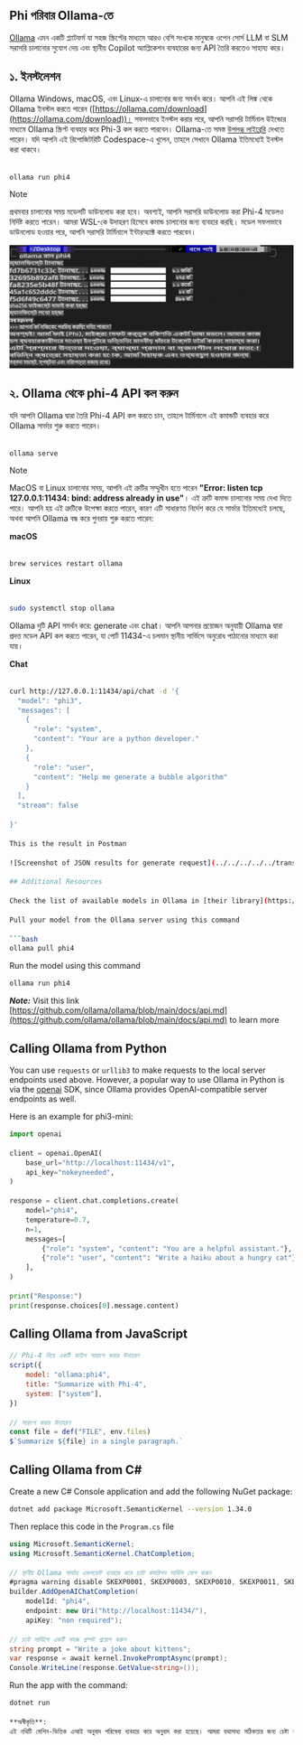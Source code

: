 ## Phi পরিবার Ollama-তে

[Ollama](https://ollama.com) এমন একটি প্ল্যাটফর্ম যা সহজ স্ক্রিপ্টের মাধ্যমে আরও বেশি সংখ্যক মানুষকে ওপেন সোর্স LLM বা SLM সরাসরি চালানোর সুযোগ দেয় এবং স্থানীয় Copilot অ্যাপ্লিকেশন ব্যবহারের জন্য API তৈরি করতেও সাহায্য করে।

## **১. ইনস্টলেশন**

Ollama Windows, macOS, এবং Linux-এ চালানোর জন্য সমর্থন করে। আপনি এই লিঙ্ক থেকে Ollama ইনস্টল করতে পারেন ([https://ollama.com/download](https://ollama.com/download))। সফলভাবে ইনস্টল করার পরে, আপনি সরাসরি টার্মিনাল উইন্ডোর মাধ্যমে Ollama স্ক্রিপ্ট ব্যবহার করে Phi-3 কল করতে পারবেন। Ollama-তে সমস্ত [উপলব্ধ লাইব্রেরি](https://ollama.com/library) দেখতে পারেন। যদি আপনি এই রিপোজিটরিটি Codespace-এ খুলেন, তাহলে সেখানে Ollama ইতিমধ্যেই ইনস্টল করা থাকবে।

```bash

ollama run phi4

```

> [!NOTE]
> প্রথমবার চালানোর সময় মডেলটি ডাউনলোড করা হবে। অবশ্যই, আপনি সরাসরি ডাউনলোড করা Phi-4 মডেলও নির্দিষ্ট করতে পারেন। আমরা WSL-কে উদাহরণ হিসেবে কমান্ড চালানোর জন্য ব্যবহার করছি। মডেল সফলভাবে ডাউনলোড হওয়ার পরে, আপনি সরাসরি টার্মিনালে ইন্টারঅ্যাক্ট করতে পারবেন।

![run](../../../../../translated_images/ollama_run.b0be611de61f3bb3b42e22205cedf6714b0335ba9288e71d985bf9024f3c20f5.bn.png)

## **২. Ollama থেকে phi-4 API কল করুন**

যদি আপনি Ollama দ্বারা তৈরি Phi-4 API কল করতে চান, তাহলে টার্মিনালে এই কমান্ডটি ব্যবহার করে Ollama সার্ভার শুরু করতে পারেন।

```bash

ollama serve

```

> [!NOTE]
> MacOS বা Linux চালানোর সময়, আপনি এই ত্রুটির সম্মুখীন হতে পারেন **"Error: listen tcp 127.0.0.1:11434: bind: address already in use"**। এই ত্রুটি কমান্ড চালানোর সময় দেখা দিতে পারে। আপনি হয় এই ত্রুটিকে উপেক্ষা করতে পারেন, কারণ এটি সাধারণত নির্দেশ করে যে সার্ভার ইতিমধ্যেই চলছে, অথবা আপনি Ollama বন্ধ করে পুনরায় শুরু করতে পারেন:

**macOS**

```bash

brew services restart ollama

```

**Linux**

```bash

sudo systemctl stop ollama

```

Ollama দুটি API সমর্থন করে: generate এবং chat। আপনি আপনার প্রয়োজন অনুযায়ী Ollama দ্বারা প্রদত্ত মডেল API কল করতে পারেন, যা পোর্ট 11434-এ চলমান স্থানীয় সার্ভিসে অনুরোধ পাঠানোর মাধ্যমে করা যায়।

**Chat**

```bash

curl http://127.0.0.1:11434/api/chat -d '{
  "model": "phi3",
  "messages": [
    {
      "role": "system",
      "content": "Your are a python developer."
    },
    {
      "role": "user",
      "content": "Help me generate a bubble algorithm"
    }
  ],
  "stream": false
  
}'

This is the result in Postman

![Screenshot of JSON results for generate request](../../../../../translated_images/ollama_gen.bd58ab69d4004826e8cd31e17a3c59840df127b0a30ac9bb38325ac58c74caa5.bn.png)

## Additional Resources

Check the list of available models in Ollama in [their library](https://ollama.com/library).

Pull your model from the Ollama server using this command

```bash
ollama pull phi4
```

Run the model using this command

```bash
ollama run phi4
```

***Note:*** Visit this link [https://github.com/ollama/ollama/blob/main/docs/api.md](https://github.com/ollama/ollama/blob/main/docs/api.md) to learn more

## Calling Ollama from Python

You can use `requests` or `urllib3` to make requests to the local server endpoints used above. However, a popular way to use Ollama in Python is via the [openai](https://pypi.org/project/openai/) SDK, since Ollama provides OpenAI-compatible server endpoints as well.

Here is an example for phi3-mini:

```python
import openai

client = openai.OpenAI(
    base_url="http://localhost:11434/v1",
    api_key="nokeyneeded",
)

response = client.chat.completions.create(
    model="phi4",
    temperature=0.7,
    n=1,
    messages=[
        {"role": "system", "content": "You are a helpful assistant."},
        {"role": "user", "content": "Write a haiku about a hungry cat"},
    ],
)

print("Response:")
print(response.choices[0].message.content)
```

## Calling Ollama from JavaScript 

```javascript
// Phi-4 দিয়ে একটি ফাইল সারাংশ করার উদাহরণ
script({
    model: "ollama:phi4",
    title: "Summarize with Phi-4",
    system: ["system"],
})

// সারাংশ করার উদাহরণ
const file = def("FILE", env.files)
$`Summarize ${file} in a single paragraph.`
```

## Calling Ollama from C#

Create a new C# Console application and add the following NuGet package:

```bash
dotnet add package Microsoft.SemanticKernel --version 1.34.0
```

Then replace this code in the `Program.cs` file

```csharp
using Microsoft.SemanticKernel;
using Microsoft.SemanticKernel.ChatCompletion;

// স্থানীয় Ollama সার্ভার এন্ডপয়েন্ট ব্যবহার করে চ্যাট কমপ্লিশন সার্ভিস যোগ করুন
#pragma warning disable SKEXP0001, SKEXP0003, SKEXP0010, SKEXP0011, SKEXP0050, SKEXP0052
builder.AddOpenAIChatCompletion(
    modelId: "phi4",
    endpoint: new Uri("http://localhost:11434/"),
    apiKey: "non required");

// চ্যাট সার্ভিসে একটি সহজ প্রম্পট প্রয়োগ করুন
string prompt = "Write a joke about kittens";
var response = await kernel.InvokePromptAsync(prompt);
Console.WriteLine(response.GetValue<string>());
```

Run the app with the command:

```bash
dotnet run

**অস্বীকৃতি**:  
এই নথিটি মেশিন-ভিত্তিক এআই অনুবাদ পরিষেবা ব্যবহার করে অনুবাদ করা হয়েছে। আমরা যথাসাধ্য সঠিকতার জন্য চেষ্টা করি, তবে অনুগ্রহ করে মনে রাখবেন যে স্বয়ংক্রিয় অনুবাদে ত্রুটি বা অসঙ্গতি থাকতে পারে। মূল ভাষায় থাকা নথিটিকে প্রামাণিক উৎস হিসাবে বিবেচনা করা উচিত। গুরুত্বপূর্ণ তথ্যের জন্য পেশাদার মানব অনুবাদ সুপারিশ করা হয়। এই অনুবাদের ব্যবহারের ফলে উদ্ভূত কোনো ভুল বোঝাবুঝি বা ভুল ব্যাখ্যার জন্য আমরা দায়ী থাকব না।